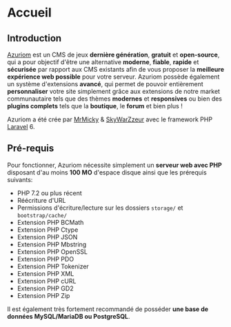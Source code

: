 # Accueil

## Introduction

[Azuriom](https://azuriom.com/) est un CMS de jeux **dernière génération**, **gratuit** et **open-source**,
qui a pour objectif d'être une alternative **moderne**, **fiable**, **rapide** et **sécurisée** par rapport aux CMS existants
afin de vous proposer la **meilleure expérience web possible** pour votre serveur.
Azuriom possède également un système d'extensions **avancé**, qui permet de pouvoir entièrement **personnaliser**
votre site simplement grâce aux extensions de notre market communautaire tels que des thèmes **modernes** et **responsives**
ou bien des **plugins complets** tels que la **boutique**, le **forum** et bien plus !

Azuriom a été crée par [MrMicky](https://mrmicky.fr/) & [SkyWarZzeur](https://twitter.com/SkyWarZzeur) avec le framework PHP [Laravel](https://laravel.com/) 6.

## Pré-requis


Pour fonctionner, Azuriom nécessite simplement un **serveur web avec PHP** disposant d'au moins **100 MO**
d'espace disque ainsi que les prérequis suivants:

 - PHP 7.2 ou plus récent
 - Réécriture d'URL
 - Permissions d'écriture/lecture sur les dossiers `storage/` et `bootstrap/cache/`
 - Extension PHP BCMath
 - Extension PHP Ctype
 - Extension PHP JSON
 - Extension PHP Mbstring
 - Extension PHP OpenSSL
 - Extension PHP PDO
 - Extension PHP Tokenizer
 - Extension PHP XML
 - Extension PHP cURL
 - Extension PHP GD2
 - Extension PHP Zip

Il est également très fortement recommandé de posséder **une base de données MySQL/MariaDB ou PostgreSQL**.